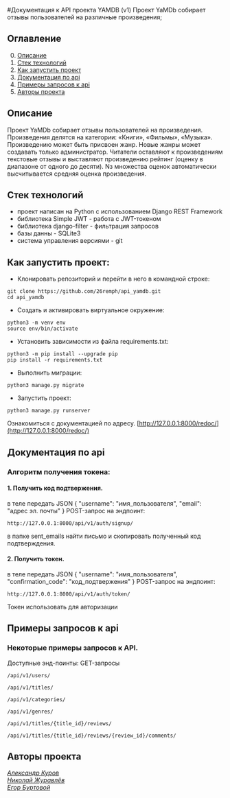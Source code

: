 #Документация к API проекта YAMDB (v1)
Проект YaMDb собирает отзывы пользователей на различные произведения;

## Оглавление
0. [Описание](#описание)
1. [Стек технологий](#технологии)
2. [Как запустить проект](#как-запустить-проект)
3. [Документация по api](#документация-по-api)
4. [Примеры запросов к api](#примеры-запросов-к-api)
5. [Авторы проекта](#авторы-проекта)


## Описание
Проект YaMDb собирает отзывы пользователей на произведения. Произведения делятся на категории: «Книги», «Фильмы», «Музыка». Произведению может быть присвоен жанр. Новые жанры может создавать только администратор. Читатели оставляют к произведениям текстовые отзывы и выставляют произведению рейтинг (оценку в диапазоне от одного до десяти). Nз множества оценок автоматически высчитывается средняя оценка произведения.


## Стек технологий
- проект написан на Python с использованием Django REST Framework
- библиотека Simple JWT - работа с JWT-токеном
- библиотека django-filter - фильтрация запросов
- базы данны - SQLite3
- система управления версиями - git


## Как запустить проект:

- Клонировать репозиторий и перейти в него в командной строке:
```
git clone https://github.com/26remph/api_yamdb.git
cd api_yamdb
``` 

- Cоздать и активировать виртуальное окружение:
```
python3 -m venv env
source env/bin/activate
```

- Установить зависимости из файла requirements.txt:
```
python3 -m pip install --upgrade pip
pip install -r requirements.txt
```

- Выполнить миграции:
```
python3 manage.py migrate
```

- Запустить проект:
```
python3 manage.py runserver
```
Ознакомиться с документацией по адресу.
[http://127.0.0.1:8000/redoc/](http://127.0.0.1:8000/redoc/)


## Документация по api

### Алгоритм получения токена:
#### 1. Получить код подтвержения.
в теле передать JSON
{
  "username": "имя_пользователя",
  "email": "адрес эл. почты"
}
POST-запрос на эндпоинт:
```
http://127.0.0.1:8000/api/v1/auth/signup/
```


в папке sent_emails найти письмо и скопировать полученный код подтверждения.

#### 2. Получить токен.
в теле передать JSON
{
  "username": "имя_пользователя",
  "confirmation_code": "код_подтвержения"
}
POST-запрос на эндпоинт:
```
http://127.0.0.1:8000/api/v1/auth/token/
```
Токен использовать для авторизации


## Примеры запросов к api

### Некоторые примеры запросов к API.
Доступные энд-поинты:
GET-запросы
```
/api/v1/users/
```
```
/api/v1/titles/
```
```
/api/v1/categories/
```
```
/api/v1/genres/
```
```
/api/v1/titles/{title_id}/reviews/
```
```
/api/v1/titles/{title_id}/reviews/{review_id}/comments/
```


## Авторы проекта
_[Александр Куров](https://github.com/itsanti)_            
_[Николай Журавлёв](https://github.com/atl40Nikolay)_              
_[Егор Буртовой](https://github.com/GrinnRobot)_
